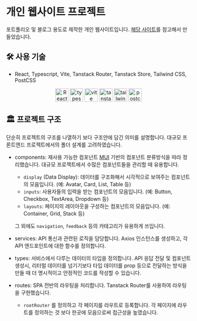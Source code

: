 # 개인 웹사이트 프로젝트

포트폴리오 및 블로그 용도로 제작한 개인 웹사이트입니다. [해당 사이트](https://brittanychiang.com/)를 참고해서 만들었습니다.

## 🛠️ 사용 기술

- React, Typescript, Vite, Tanstack Router, Tanstack Store, Tailwind CSS, PostCSS

<p align="center">
    <img src="https://cdn.jsdelivr.net/gh/devicons/devicon@latest/icons/react/react-original-wordmark.svg" alt="React" width=36/>
    <img src="https://devicon-website.vercel.app/api/typescript/original.svg" alt="typescript" width=36/>
    <img src="https://cdn.jsdelivr.net/gh/devicons/devicon@latest/icons/vitejs/vitejs-original.svg" alt="vite" width=36 />
    <img src="https://tanstack.com/images/logos/logo-color-100.png" alt="tanstack" width=36 />
    <img src="https://cdn.jsdelivr.net/gh/devicons/devicon@latest/icons/tailwindcss/tailwindcss-original.svg" alt="tailwindcss" width=36 />
    <img src="https://cdn.jsdelivr.net/gh/devicons/devicon@latest/icons/postcss/postcss-original.svg" alt="postcss" width=36 />

</p>

## 🏛️ 프로젝트 구조

단순히 프로젝트의 구조를 나열하기 보다 구조안에 담긴 의미를 설명합니다. 대규모 프론트엔드 프로젝트에서의 폴더 설계를 고려하였습니다.


- components: 재사용 가능한 컴포넌트 [MUI](https://mui.com/material-ui/all-components/) 기반의 컴포넌트 분류방식을 따라 정리했습니다. 대규모 프로젝트에서 수많은
  컴포넌트들을 관리할 때 유용합니다.
    - `display` (Data Display): 데이터를 구조화해서 시각적으로 보여주는 컴포넌트의 모음입니다. (예: Avatar, Card, List, Table 등)
    - `inputs`: 사용자들의 입력을 받는 컴포넌트의 모음입니다. (예: Button, Checkbox, TextArea, Dropdown 등)
    - `layouts`: 페이지의 레이아웃을 구성하는 컴포넌트의 모음입니다. (예: Container, Grid, Stack 등)

  그 외에도 `navigation`, `feedback` 등의 카테고리가 유용하게 쓰입니다.
- services: API 통신과 관련된 로직을 담당합니다. Axios 인스턴스를 생성하고, 각 API 엔드포인트에 대한 함수를 정의합니다.
- types: 서비스에서 다루는 데이터의 타입을 정의합니다. API 응답 전달 및 컴포넌트 생성시, 리터럴 데이터를 넘기기보다 타입 데이터를 prop 등으로 전달하는 방식을 만들 때 더 명시적이고 안정적인 코드를
  작성할 수 있습니다.
- routes: SPA 전반의 라우팅을 처리합니다. Tanstack Router를 사용하여 라우팅을 구현했습니다.
    - `rootRouter` 를 정의하고 각 페이지를 라우트로 등록합니다. 각 페이지에 라우트를 정의하는 것 보다 한곳에 모음으로써 접근성을 높였습니다.


